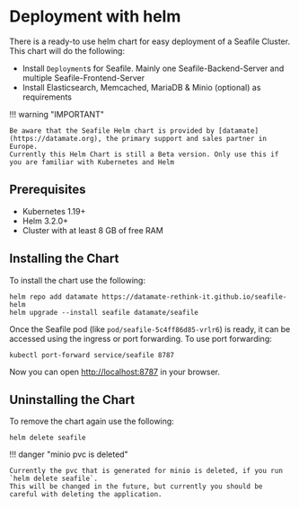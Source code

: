 # Deployment with helm

There is a ready-to use helm chart for easy deployment of a Seafile Cluster. This chart will do the following:

- Install `Deployment`s for Seafile. Mainly one Seafile-Backend-Server and multiple Seafile-Frontend-Server
- Install Elasticsearch, Memcached, MariaDB & Minio (optional) as requirements

!!! warning "IMPORTANT"

    Be aware that the Seafile Helm chart is provided by [datamate](https://datamate.org), the primary support and sales partner in Europe.
    Currently this Helm Chart is still a Beta version. Only use this if you are familiar with Kubernetes and Helm

## Prerequisites

- Kubernetes 1.19+
- Helm 3.2.0+
- Cluster with at least 8 GB of free RAM

## Installing the Chart

To install the chart use the following:

```console
helm repo add datamate https://datamate-rethink-it.github.io/seafile-helm
helm upgrade --install seafile datamate/seafile
```

Once the Seafile pod (like `pod/seafile-5c4ff86d85-vrlr6`) is ready, it can be accessed using the ingress or port forwarding.
To use port forwarding:

```console
kubectl port-forward service/seafile 8787
```

Now you can open <http://localhost:8787> in your browser.

## Uninstalling the Chart

To remove the chart again use the following:

```console
helm delete seafile
```

!!! danger "minio pvc is deleted"

    Currently the pvc that is generated for minio is deleted, if you run `helm delete seafile`.
    This will be changed in the future, but currently you should be careful with deleting the application.

